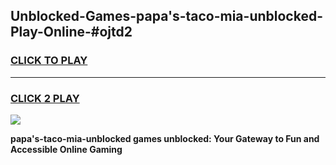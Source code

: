 
## Unblocked-Games-papa's-taco-mia-unblocked-Play-Online-#ojtd2
<h3>
<a href="https://premium.freeplayer.one?title=papa's-taco-mia-unblocked&ref=27F">CLICK TO PLAY</a></h3>
<hr>

<h3>
<a href="https://premium.freeplayer.one?title=papa's-taco-mia-unblocked&ref=27F">CLICK 2 PLAY</a>
  
</h3>

<a href="https://premium.freeplayer.one?title=papa's-taco-mia-unblocked&ref=27F"><img src="https://clearcache.store/games.png"></a>


**papa's-taco-mia-unblocked games unblocked: Your Gateway to Fun and Accessible Online Gaming**
